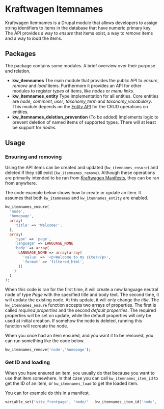 # Kraftwagen Itemnames

Kraftwagen Itemnames is a Drupal module that allows developers to assign string
identifiers to items in the database that have numeric primary key. The API 
provides a way to _ensure_ that items exist, a way to _remove_ items and a way
to _load_ the items.

## Packages

The package contains some modules. A brief overview over their purpose and
relation.

* **kw_itemnames** The main module that provides the public API to _ensure_, 
  _remove_ and _load_ items. Furthermore it provides an API for other modules to
  register _types_ of items, like _nodes_ or _menu links_.
* **kw_itemnames_entity** Type implementation for all entities. Core entities 
  are _node_, _comment_, _user_, _taxonomy_term_ and _taxonomy_vocabulary_. This 
  module depends on the [Entity API](http://drupal.org/project/entity) for the 
  CRUD operations on entities.
* **kw_itemnames_deletion_prevention** (To be added) Implements logic to prevent
  deletion of named items of supported types. There will at least be support
  for _nodes_.

## Usage

### Ensuring and removing

Using the API items can be created and updated (`kw_itemnames_ensure`) and 
deleted if they still exist (`kw_itemnames_remove`). Although these operations are
primarily intended to be ran from 
[Kraftwagen Manifests](http://github.com/Kraftwagen/kw-manifests), they can be
ran from anywhere. 

The code example below shows how to create or update an item. It assumes that
both `kw_itemnames` and `kw_itemnames_entity` are enabled. 

```php
kw_itemnames_ensure(
  'node', 
  'homepage', 
  array(
    'title' => 'Welcome!', 
  ),
  array(
    'type' => 'page', 
    'language' => LANGUAGE_NONE
    'body' => array(
      LANGUAGE_NONE => array(array(
        'value' => '<p>Welcome to my site!</p>',
        'format' => 'filtered_html',
      ))
    )
  )
);
```

When this code is ran for the first time, it will create a new language neutral
node of type _Page_ with the specified title and body text. The second time, it
will update the existing node. At this update, it will only change the _title_.
The `kw_itemnames_ensure` function accepts two arrays of properties. The first is
called _required properties_ and the second _default properties_. The required
properties will be set on update, while the default properties will only be used
at initial creation. If somehow the node is deleted, running this function will
recreate the node.

When you once had an item ensured, and you want it to be removed, you can run 
something like the code below.

```php
kw_itemnames_remove('node','homepage');
```

### Get ID and loading

When you have ensured an item, you usually do that because you want to use that
item somewhere. In that case you can call `kw_itemnames_item_id` to get the ID of
an item, or `kw_itemnames_load` to get the loaded item.

You can for example do this in a manifest.

```php
variable_set('site_frontpage', 'node/' . kw_itemnames_item_id('node', 'homepage'));
```
